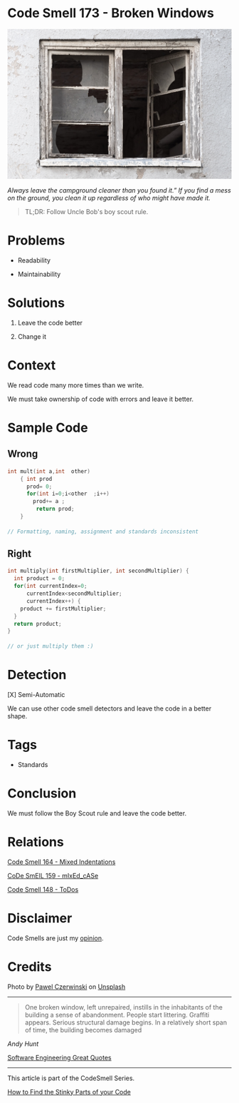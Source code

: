 # Code Smell 173 - Broken Windows
            
![Code Smell 173 - Broken Windows](Code%20Smell%20173%20-%20Broken%20Windows.jpg)

*Always leave the campground cleaner than you found it.” If you find a mess on the ground, you clean it up regardless of who might have made it.*

> TL;DR: Follow Uncle Bob's boy scout rule.

# Problems

- Readability

- Maintainability

# Solutions

1. Leave the code better

2. Change it

# Context

We read code many more times than we write.

We must take ownership of code with errors and leave it better.

# Sample Code

## Wrong

<!-- [Gist Url](https://gist.github.com/mcsee/5577d55a7a059073137b7d892b218e80) -->

```c
int mult(int a,int  other) 
    { int prod
      prod= 0; 
      for(int i=0;i<other  ;i++) 
        prod+= a ; 
         return prod; 
    } 

// Formatting, naming, assignment and standards inconsistent
```

## Right

<!-- [Gist Url](https://gist.github.com/mcsee/952f2de180ccdbe8bb73f7dfac162fe5) -->

```c
int multiply(int firstMultiplier, int secondMultiplier) {
  int product = 0; 
  for(int currentIndex=0;
      currentIndex<secondMultiplier;
      currentIndex++) {
    product += firstMultiplier; 
  }
  return product; 
} 

// or just multiply them :)
```

# Detection

[X] Semi-Automatic 

We can use other code smell detectors and leave the code in a better shape.

# Tags

- Standards

# Conclusion

We must follow the Boy Scout rule and leave the code better.

# Relations

[Code Smell 164 - Mixed Indentations](https://github.com/mcsee/Software-Design-Articles/tree/main/Articles/Code%20Smells/Code%20Smell%20164%20-%20Mixed%20Indentations/readme.md)

[CoDe SmElL 159 - mIxEd_cASe](https://github.com/mcsee/Software-Design-Articles/tree/main/Articles/Code%20Smells/Code%20Smell%20159%20-%20Mixed%20Case/readme.md)

[Code Smell 148 - ToDos](https://github.com/mcsee/Software-Design-Articles/tree/main/Articles/Code%20Smells/Code%20Smell%20148%20-%20ToDos/readme.md)

# Disclaimer

Code Smells are just my [opinion](https://github.com/mcsee/Software-Design-Articles/tree/main/Articles/Blogging/I%20Wrote%20More%20than%2090%20Articles%20on%202021%20Here%20is%20What%20I%20Learned/readme.md).

# Credits

Photo by [Pawel Czerwinski](https://unsplash.com/@pawel_czerwinski) on [Unsplash](https://unsplash.com/s/photos/windows-broken)  

* * *

> One broken window, left unrepaired, instills in the inhabitants of the building a sense of abandonment. People start littering. Graffiti appears. Serious structural damage begins. In a relatively short span of time, the building becomes damaged

_Andy Hunt_
 
[Software Engineering Great Quotes](https://github.com/mcsee/Software-Design-Articles/tree/main/Articles/Quotes/Software%20Engineering%20Great%20Quotes/readme.md)

* * *

This article is part of the CodeSmell Series.

[How to Find the Stinky Parts of your Code](https://github.com/mcsee/Software-Design-Articles/tree/main/Articles/Code%20Smells/How%20to%20Find%20the%20Stinky%20parts%20of%20your%20Code/readme.md)